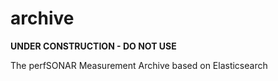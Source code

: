 # archive

**UNDER CONSTRUCTION - DO NOT USE**

The perfSONAR Measurement Archive based on Elasticsearch
